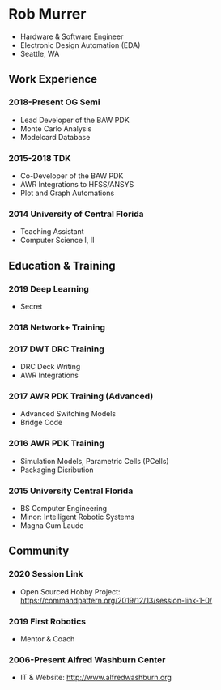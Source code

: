 # Rob Murrer
* Hardware & Software Engineer
* Electronic Design Automation (EDA)
* Seattle, WA

## Work Experience
### 2018-Present OG Semi
- Lead Developer of the BAW PDK
- Monte Carlo Analysis
- Modelcard Database

### 2015-2018 TDK
- Co-Developer of the BAW PDK
- AWR Integrations to HFSS/ANSYS
- Plot and Graph Automations

### 2014 University of Central Florida
- Teaching Assistant
- Computer Science I, II

## Education & Training

### 2019 Deep Learning
- Secret

### 2018 Network+ Training

### 2017 DWT DRC Training
- DRC Deck Writing
- AWR Integrations

### 2017 AWR PDK Training (Advanced)
- Advanced Switching Models
- Bridge Code

### 2016 AWR PDK Training
- Simulation Models, Parametric Cells (PCells)
- Packaging Disribution

### 2015 University Central Florida
* BS Computer Engineering
* Minor: Intelligent Robotic Systems
* Magna Cum Laude

## Community

### 2020 Session Link
- Open Sourced Hobby Project: https://commandpattern.org/2019/12/13/session-link-1-0/

### 2019 First Robotics
- Mentor & Coach 

### 2006-Present Alfred Washburn Center
- IT & Website: http://www.alfredwashburn.org
